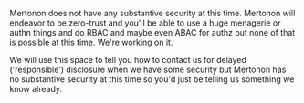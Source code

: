 Mertonon does not have any substantive security at this time. Mertonon will endeavor to be zero-trust and you'll be able to use a huge menagerie or authn things and do RBAC and maybe even ABAC for authz but none of that is possible at this time. We're working on it.

We will use this space to tell you how to contact us for delayed ('responsible') disclosure when we have some security but Mertonon has no substantive security at this time so you'd just be telling us something we know already.
